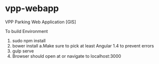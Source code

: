 # vpp-webapp
VPP Parking Web Application [GIS]

To build Environment
1. sudo npm install
2. bower install
  a.Make sure to pick at least Angular 1.4 to prevent errors
3. gulp serve
4. Browser should open at or navigate to localhost:3000
